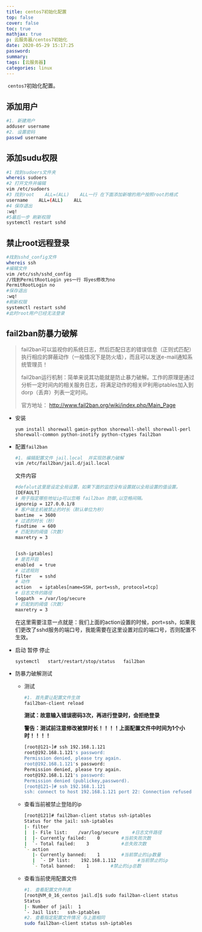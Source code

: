 ```yaml
---
title: centos7初始化配置
top: false
cover: false
toc: true
mathjax: true
p: 云服务器/centos7初始化
date: 2020-05-29 15:17:25
password:
summary:
tags: [云服务器]
categories: linux
---
```


​	`centos7`初始化配置。

<!-- more -->

## 添加用户

```bash
#1. 新建用户
adduser username
#2. 设置密码
passwd username

```

## 添加sudu权限

```bash
#1 找到sudoers文件夹
whereis sudoers
#2 打开文件并编辑
vim /etc/sudoers
#3 找到root    ALL=(ALL)    ALL一行 在下面添加新增的用户按照root的格式
username    ALL=(ALL)    ALL
#4 保存退出
:wq!
#5最后一步 刷新权限
systemctl restart sshd
```

## 禁止root远程登录

```bash
#找到sshd_config文件
whereis ssh
#编辑文件 
vim /etc/ssh/sshd_config
//找到PermitRootLogin yes一行 将yes修改为no
PermitRootLogin no
#保存退出
:wq!
#刷新权限
systemctl restart sshd
#此时root用户已经无法登录
```

## fail2ban防暴力破解

> fail2ban可以监视你的系统日志，然后匹配日志的错误信息（正则式匹配）执行相应的屏蔽动作（一般情况下是防火墙），而且可以发送e-mail通知系统管理员！
>
> fail2ban运行机制：简单来说其功能就是防止暴力破解。工作的原理是通过分析一定时间内的相关服务日志，将满足动作的相关IP利用iptables加入到dorp（丢弃）列表一定时间。
>
> 官方地址： http://www.fail2ban.org/wiki/index.php/Main_Page

- 安装

  ```
  yum install shorewall gamin-python shorewall-shell shorewall-perl shorewall-common python-inotify python-ctypes fail2ban
  ```

- 配置`fail2ban`

  ```bash
  #1. 编辑配置文件 jail.local  并实现防暴力破解　
  vim /etc/fail2ban/jail.d/jail.local
  ```

  文件内容

  ```bash
  #defalut这里是设定全局设置，如果下面的监控没有设置就以全局设置的值设置。
  [DEFAULT]
  # 用于指定哪些地址ip可以忽略 fail2ban 防御,以空格间隔。
  ignoreip = 127.0.0.1/8
  # 客户端主机被禁止的时长（默认单位为秒）
  bantime  = 3600
  # 过滤的时长（秒）
  findtime  = 600
  # 匹配到的阈值（次数）
  maxretry = 3
  
  
  [ssh-iptables]
  # 是否开启
  enabled  = true
  # 过滤规则
  filter   = sshd
  # 动作
  action   = iptables[name=SSH, port=ssh, protocol=tcp]
  # 日志文件的路径
  logpath  = /var/log/secure
  # 匹配到的阈值（次数）
  maxretry = 3
  ```

   在这里需要注意一点就是：我们上面的action设置的时候，port=ssh，如果我们更改了sshd服务的端口号，我能需要在这里设置对应的端口号，否则配置不生效。 

- 启动 暂停 停止

  ```
  systemctl   start/restart/stop/status   fail2ban
  ```

- 防暴力破解测试

  - 测试

    ```bash
    #1. 首先要让配置文件生效
    fail2ban-client reload
    ```

    **测试：故意输入错误密码3次，再进行登录时，会拒绝登录**

    **警告：测试前注意修改被禁时长！！！！上面配置文件中时间为1个小时！！！！**

    ```bash
    [root@121~]# ssh 192.168.1.121
    root@192.168.1.121's password: 
    Permission denied, please try again.
    root@192.168.1.121's password: 
    Permission denied, please try again.
    root@192.168.1.121's password: 
    Permission denied (publickey,password).
    [root@121~]# ssh 192.168.1.121
    ssh: connect to host 192.168.1.121 port 22: Connection refused
    ```

  - 查看当前被禁止登陆的ip 

    ```bash
    [root@121]# fail2ban-client status ssh-iptables 
    Status for the jail: ssh-iptables
    |- filter
    |  |- File list:    /var/log/secure     #日志文件路径
    |  |- Currently failed:    0        #当前失败次数
    |  `- Total failed:    3            #总失败次数
    `- action
       |- Currently banned:    1        #当前禁止的ip数量
       |  `- IP list:    192.168.1.112        #当前禁止的ip
       `- Total banned:    1        #禁止的ip总数
    ```

  - 查看当前使用配置文件

    ```bash
    #1. 查看配置文件列表
    [root@VM_0_16_centos jail.d]$ sudo fail2ban-client status
    Status
    |- Number of jail:	1
    `- Jail list:	ssh-iptables
    #2. 查看指定配置文件情况 与上面相同
    sudo fail2ban-client status ssh-iptables 
    ```

    